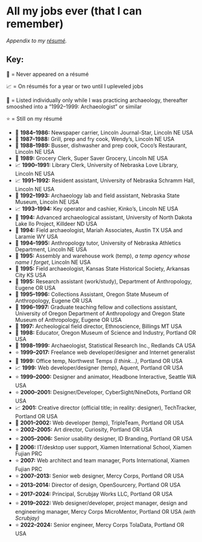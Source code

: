All my jobs ever (that I can remember)
======================================

*Appendix to my [résumé](https://github.com/axoplasm/axoplasm/blob/main/resume.markdown).*

Key:
----

🚫 = Never appeared on a résumé

📈 = On résumés for a year or two until I upleveled jobs

🗿 = Listed individually only while I was practicing archaeology, thereafter smooshed into a “1992–1999: Archaeologist” or similar

⭐️ = Still on my résumé


* 🚫 **1984–1986:** Newspaper carrier, Lincoln Journal-Star, Lincoln NE USA
* 🚫 **1987–1988:** Grill, prep and fry cook, Wendy’s, Lincoln NE USA
* 🚫 **1988–1989:** Busser, dishwasher and prep cook, Coco’s Restaurant, Lincoln NE USA
* 🚫 **1989:** Grocery Clerk, Super Saver Grocery, Lincoln NE USA
* 📈 **1990–1991:** Library Clerk, University of Nebraska Love Library, Lincoln NE USA
* 📈 **1991–1992:** Resident assistant, University of Nebraska Schramm Hall, Lincoln NE USA
* 🗿 **1992–1993:** Archaeology lab and field assistant, Nebraska State Museum, Lincoln NE USA
* 📈 **1993–1994:** Key operator and cashier, Kinko’s, Lincoln NE USA
* 🗿 **1994:** Advanced archaeological assistant, University of North Dakota Lake Ilo Project, Killdeer ND USA
* 🗿 **1994:** Field archaeologist, Mariah Associates, Austin TX USA and Laramie WY USA
* 🚫 **1994–1995:** Anthropology tutor, University of Nebraska Athletics Department, Lincoln NE USA
* 🚫 **1995:** Assembly and warehouse work (temp), *a temp agency whose name I forget*, Lincoln NE USA
* 🗿 **1995:** Field archaeologist, Kansas State Historical Society, Arkansas City KS USA
* 🗿 **1995:** Research assistant (work/study), Department of Anthropology, Eugene OR USA 
* 🗿 **1995–1996:** Collections Assistant, Oregon State Museum of Anthropology, Eugene OR USA
* 🗿 **1996–1997:** Graduate teaching fellow and collections assistant, University of Oregon Department of Anthropology and Oregon State Museum of Anthropology, Eugene OR USA
* 🗿 **1997:** Archeological field director, Ethnoscience, Billings MT USA
* 🚫 **1998:** Educator, Oregon Museum of Science and Industry, Portland OR USA
* 🗿 **1998–1999:** Archaeologist, Statistical Research Inc., Redlands CA USA
* ⭐️ **1999–2017:** Freelance web developer/designer and Internet generalist
* 🚫 **1999:** Office temp, Northwest Temps *(I think…)*, Portland OR USA
* 📈 **1999:** Web developer/designer (temp), Aquent, Portland OR USA
* ⭐️ **1999–2000:** Designer and animator, Headbone Interactive, Seattle WA USA
* ⭐️ **2000–2001:** Designer/Developer, CyberSight/NineDots, Portland OR USA
* 📈 **2001:** Creative director (official title; in reality: designer), TechTracker, Portland OR USA
* 🚫 **2001–2002:** Web developer (temp), TripleTeam, Portland OR USA
* ⭐️ **2002–2005:** Art director, Curiosity, Portland OR USA
* ⭐️ **2005–2006:** Senior usability designer, ID Branding, Portland OR USA
* 🚫 **2006:** IT/desktop user support, Xiamen International School, Xiamen Fujian PRC
* ⭐️ **2007:** Web architect and team manager, Ports International, Xiamen Fujian PRC
* ⭐️ **2007–2013:** Senior web designer, Mercy Corps, Portland OR USA
* ⭐️ **2013–2014:** Director of design, OpenSourcery, Portland OR USA
* ⭐️ **2017–2024:** Principal, Scrubjay Works LLC, Portland OR USA
* ⭐️ **2019–2022:** Web designer/developer, project manager, design and engineering manager, Mercy Corps MicroMentor, Portland OR USA *(with Scrubjay)*
* ⭐️ **2022–2024:** Senior engineer, Mercy Corps TolaData, Portland OR USA


